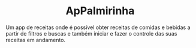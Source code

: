 # <center>ApPalmirinha</center>

Um app de receitas onde é possível obter receitas de comidas e bebidas a partir de filtros e buscas e também iniciar e fazer o controle das suas receitas em andamento. 

